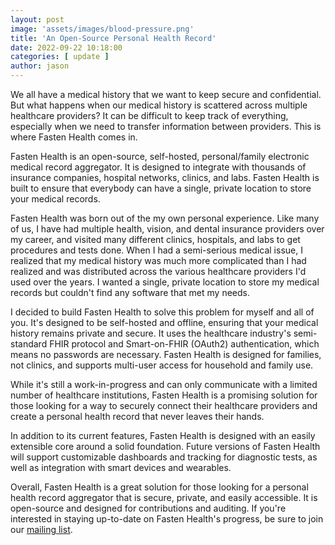```yaml
---
layout: post
image: 'assets/images/blood-pressure.png'
title: 'An Open-Source Personal Health Record'
date: 2022-09-22 10:18:00
categories: [ update ]
author: jason
---
```


We all have a medical history that we want to keep secure and confidential. 
But what happens when our medical history is scattered across multiple healthcare providers? 
It can be difficult to keep track of everything, especially when we need to transfer information 
between providers. This is where Fasten Health comes in.

Fasten Health is an open-source, self-hosted, personal/family electronic medical record aggregator. 
It is designed to integrate with thousands of insurance companies, hospital networks, clinics, and 
labs. Fasten Health is built to ensure that everybody can have a single, private location to store 
your medical records.

Fasten Health was born out of the my own personal experience. Like many of us, I have 
had multiple health, vision, and dental insurance providers over my career, and visited many different clinics, 
hospitals, and labs to get procedures and tests done. When I had a semi-serious medical 
issue, I realized that my medical history was much more complicated than I had realized 
and was distributed across the various healthcare providers I'd used over the years. I wanted a 
single, private location to store my medical records but couldn't find any software that met my
needs. 

I decided to build Fasten Health to solve this problem for myself and all of you.
It's designed to be self-hosted and offline, ensuring that your medical history remains private and secure. 
It uses the healthcare industry's semi-standard FHIR protocol and Smart-on-FHIR (OAuth2) authentication, 
which means no passwords are necessary. Fasten Health is designed for families, not clinics, and supports
multi-user access for household and family use.

While it's still a work-in-progress and can only communicate with a limited number of healthcare 
institutions, Fasten Health is a promising solution for those looking for a way to securely connect 
their healthcare providers and create a personal health record that never leaves their hands.

In addition to its current features, Fasten Health is designed with an easily extensible core around 
a solid foundation. Future versions of Fasten Health will support customizable dashboards and tracking for diagnostic 
tests, as well as integration with smart devices and wearables.

Overall, Fasten Health is a great solution for those looking for a personal health record aggregator 
that is secure, private, and easily accessible. It is open-source and designed for contributions and 
auditing. If you're interested in staying up-to-date on Fasten Health's progress, be sure to join our [mailing list](https://forms.gle/SNsYX9BNMXB6TuTw6).
